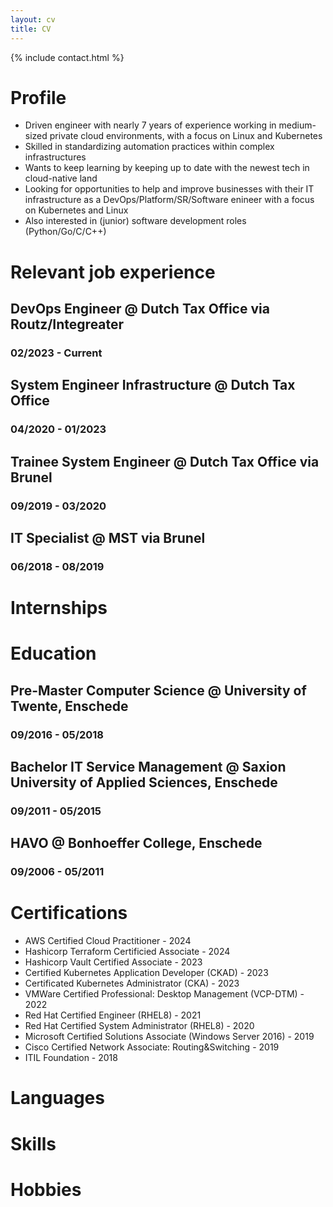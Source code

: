```yaml
---
layout: cv
title: CV
---
```


{% include contact.html %}






# Profile

* Driven engineer with nearly 7 years of experience working in medium-sized private cloud environments, with a focus on Linux and Kubernetes
* Skilled in standardizing automation practices within complex infrastructures
* Wants to keep learning by keeping up to date with the newest tech in cloud-native land
* Looking for opportunities to help and improve businesses with their IT infrastructure as a DevOps/Platform/SR/Software enineer with a focus on Kubernetes and Linux
* Also interested in (junior) software development roles (Python/Go/C/C++)

# Relevant job experience

## DevOps Engineer @ Dutch Tax Office via Routz/Integreater
### 02/2023 - Current

## System Engineer Infrastructure @ Dutch Tax Office
### 04/2020 - 01/2023

## Trainee System Engineer @ Dutch Tax Office via Brunel
### 09/2019 - 03/2020

## IT Specialist @ MST via Brunel
### 06/2018 - 08/2019

# Internships

# Education

## Pre-Master Computer Science @ University of Twente, Enschede
### 09/2016 - 05/2018

## Bachelor IT Service Management @ Saxion University of Applied Sciences, Enschede
### 09/2011 - 05/2015

## HAVO @ Bonhoeffer College, Enschede
### 09/2006 - 05/2011

# Certifications
- AWS Certified Cloud Practitioner - 2024
- Hashicorp Terraform Certificied Associate - 2024
- Hashicorp Vault Certified Associate - 2023
- Certified Kubernetes Application Developer (CKAD) - 2023
- Certificated Kubernetes Administrator (CKA) - 2023
- VMWare Certified Professional: Desktop Management (VCP-DTM) - 2022
- Red Hat Certified Engineer (RHEL8) - 2021
- Red Hat Certified System Administrator (RHEL8) - 2020
- Microsoft Certified Solutions Associate (Windows Server 2016) - 2019
- Cisco Certified Network Associate: Routing&Switching - 2019
- ITIL Foundation - 2018

# Languages

# Skills

# Hobbies
